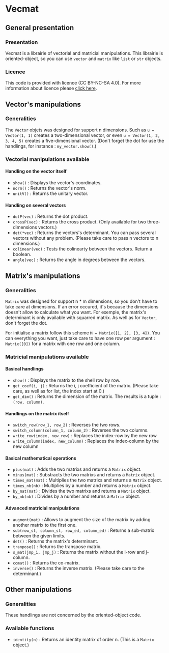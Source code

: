 # Vecmat

## General presentation

### Presentation

Vecmat is a librairie of vectorial and matricial manipulations. This librairie is oriented-object, so you can use `vector` and `matrix` like `list` or `str` objects.

### Licence

This code is provided with licence (CC BY-NC-SA 4.0). For more information about licence please [click here](https://creativecommons.org/licenses/by-nc-sa/4.0/).

## Vector's manipulations

### Generalities

The `Vector` objets was designed for support n dimensions. Such as `u = Vector(1, 1)` creates a two-dimensional vector, or even `u = Vector(1, 2, 3, 4, 5)` creates a five-dimensional vector. (Don't forget the dot for use the handlings, for instance : `my_vector.show()`.)

### Vectorial manipulations available

#### Handling on the vector itself

 - `show()` : Displays the vector's coordinates.
 - `norm()` : Returns the vector's norm.
 - `unitV()` : Returns the unitary vector.

#### Handling on several vectors

 - `dotP(vec)` : Returns the dot product.
 - `crossP(vec)` : Returns the cross product. (Only available for two three-dimensions vectors.)
 - `det(*vec)` : Returns the vectors's determinant. You can pass several vectors without any problem. (Please take care to pass n vectors to n dimensions.)
 - `colinear(vec)` : Tests the colinearty between the vectors. Return a boolean.
 - `angle(vec)` : Returns the angle in degrees between the vectors.

## Matrix's manipulations

### Generalities

`Matrix` was designed for support n * m dimensions, so you don't have to take care at dimensions. If an error occured, it's because the dimensions doesn't allow to calculate what you want. For exemple, the matrix's determinant is only available with squarred matrix. As well as for `Vector`, don't forget the dot.

For initialise a matrix follow this scheme `M = Matrix([1, 2], [3, 4])`. You can everything you want, just take care to have one row per argument : `Matrix([0])` for a matrix with one row and one column.

### Matricial manipulations available

#### Basical handlings

 - `show()` : Displays the matrix to the shell row by row.
 - `get_coef(i, j)` : Returns the i, j coefficient of the matrix. (Please take care, as well as for list, the index start at 0.)
 - `get_dim()` : Returns the dimension of the matrix. The results is a tuple : `(row, column)`.

#### Handlings on the matrix itself

 - `switch_row(row_1, row_2)` : Reverses the two rows.
 - `switch_column(column_1, column_2)` : Reverses the two columns.
 - `write_row(index, new_row)` : Replaces the index-row by the new row
 - `write_column(index, new_column)` : Replaces the index-column by the new column 

#### Basical mathematical operations

 - `plus(mat)` : Adds the two matrixs and returns a `Matrix` object.
 - `minus(mat)` : Substracts the two matrixs and returns a `Matrix` object.
 - `times_mat(mat)` : Multiplies the two matrixs and returns a `Matrix` object.
 - `times_nb(nb)` : Multiplies by a number and returns a `Matrix` object.
 - `by_mat(mat)` : Divides the two matrixs and returns a `Matrix` object.
 - `by_nb(nb)` : Divides by a number and returns a `Matrix` object.

#### Advanced matricial manipulations

 - `augment(mat)` : Allows to augment the size of the matrix by adding another matrix to the first one.
 - `sub(row_st, column_st, row_ed, column_ed)` : Returns a sub-matrix between the given limits.
 - `det()` : Returns the matrix's determinant.
 - `tranpose()` : Returns the transpose matrix.
 - `s_mat(jmp_i, jmp_j)` : Returns the matrix without the i-row and j-column.
 - `comat()` : Returns the co-matrix.
 - `inverse()` : Returns the inverse matrix. (Please take care to the determinant.)

## Other manipulations

### Generalities

These handlings are not concerned by the oriented-object code.

### Available functions

 - `identity(n)` : Returns an identity matrix of order n. (This is a `Matrix` object.)
